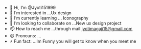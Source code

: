 - 👋 Hi, I’m @Jyoti151999
- 👀 I’m interested in ...Ux design 
- 🌱 I’m currently learning ... Iconography 
- 💞️ I’m looking to collaborate on ...New ux design project 
- 📫 How to reach me ...through mail jyotimagaji15@gmail.com
- 😄 Pronouns: ...
- ⚡ Fun fact: ...Im Funny you will get to know when you meet me

<!---
Jyoti151999/Jyoti151999 is a ✨ special ✨ repository because its `README.md` (this file) appears on your GitHub profile.
You can click the Preview link to take a look at your changes.
--->
